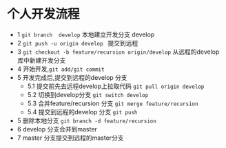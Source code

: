 # 个人开发流程
* 1 ``` git branch  develop ``` 本地建立开发分支 develop
* 2 ``` git push -u origin develop  ``` 提交到远程
* 3 ``` git checkout -b feature/recursion origin/develop ``` 从远程的develop 库中新建开发分支
* 4 开始开发,```git add/git commit ```
* 5 开发完成后,提交到远程的develop 分支
    * 5.1 提交前先去远程develop上拉取代码 ``` git pull origin develop  ```
    * 5.2 切换到develop分支 ```git switch develop ```
    * 5.3 合并feature/recursion 分支 ```git merge feature/recursion ```
    * 5.4 提交到远程的develop 分支 ```git push ```
* 5 删除本地分支 ```git branch -d feature/recursion ```
* 6 develop 分支合并到master
* 7 master 分支提交到远程的master分支


